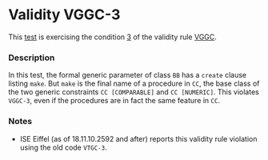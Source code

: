 # Validity VGGC-3

This [test](.) is exercising the condition [3](../Readme.md) of the validity rule [VGGC](../../vggc/Readme.md).

### Description

In this test, the formal generic parameter of class `BB` has a `create` clause listing `make`. But `make` is the final name of a procedure in `CC`, the base class of the two generic constraints `CC [COMPARABLE]` and `CC [NUMERIC]`. This violates `VGGC-3`, even if the procedures are in fact the same feature in `CC`.

### Notes

* ISE Eiffel (as of 18.11.10.2592 and after) reports this validity rule violation using the old code `VTGC-3`.
